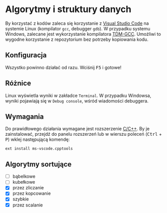 # Algorytmy i struktury danych

By korzystać z kodów zaleca się korzystanie z [Visual Studio Code](https://jmeubank.github.io/tdm-gcc/download/) na systemie Linux (kompilator `gcc`, debugger `gdb`). W przypadku systemu Windows, zalecane jest wykorzystanie kompilatora [TDM-GCC](https://jmeubank.github.io/tdm-gcc/download/). Umożliwi to wygodne korzystanie z repozytorium bez potrzeby kopiowania kodu.

## Konfiguracja

Wszystko powinno działać od razu. Wciśnij <kbd>F5</kbd> i gotowe!

## Różnice

Linux wyświetla wyniki w zakładce `Terminal`. W przypadku Windowsa, wyniki pojawiają się w `Debug console`, wśród wiadomości debuggera.

## Wymagania

Do prawidłowego działania wymagane jest rozszerzenie [C/C++](https://marketplace.visualstudio.com/items?itemName=ms-vscode.cpptools). By je zainstalować, przejdź do panelu rozszerzeń lub w wierszu poleceń (<kbd>Ctrl</kbd> + <kbd>P</kbd>) wklej następującą komendę:

    ext install ms-vscode.cpptools

## Algorytmy sortujące

- [ ] bąbelkowe
- [ ] kubełkowe
- [x] przez zliczanie
- [x] przez kopcowanie
- [x] szybkie
- [x] przez scalanie